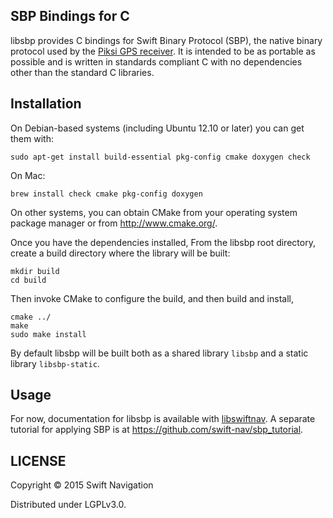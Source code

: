 ## SBP Bindings for C

libsbp provides C bindings for Swift Binary Protocol (SBP), the native
binary protocol used by the
[Piksi GPS receiver](http://swiftnav.com/piksi.html). It is intended
to be as portable as possible and is written in standards compliant C
with no dependencies other than the standard C libraries.

## Installation

On Debian-based systems (including Ubuntu 12.10 or later) you can get
them with:

```shell
sudo apt-get install build-essential pkg-config cmake doxygen check
```

On Mac:

```shell
brew install check cmake pkg-config doxygen
```

On other systems, you can obtain CMake from your operating system
package manager or from http://www.cmake.org/.

Once you have the dependencies installed, From the libsbp root
directory, create a build directory where the library will be built:

```shell
mkdir build
cd build
```

Then invoke CMake to configure the build, and then build and install,

```shell
cmake ../
make
sudo make install
```

By default libsbp will be built both as a shared library `libsbp` and
a static library `libsbp-static`.

## Usage

For now, documentation for libsbp is available with
[libswiftnav](http://docs.swift-nav.com/libswiftnav/group__sbp.html). A
separate tutorial for applying SBP is at
https://github.com/swift-nav/sbp_tutorial.

## LICENSE

Copyright © 2015 Swift Navigation

Distributed under LGPLv3.0.
